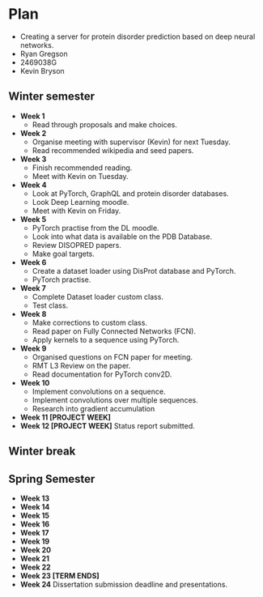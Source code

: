 # Plan

* Creating a server for protein disorder prediction based on deep neural networks.
* Ryan Gregson
* 2469038G
* Kevin Bryson

## Winter semester

* **Week 1**
  - Read through proposals and make choices.
* **Week 2**
  - Organise meeting with supervisor (Kevin) for next Tuesday. 
  - Read recommended wikipedia and seed papers.
* **Week 3**
  - Finish recommended reading. 
  - Meet with Kevin on Tuesday.
* **Week 4**
  - Look at PyTorch, GraphQL and protein disorder databases. 
  - Look Deep Learning moodle.
  - Meet with Kevin on Friday.
* **Week 5**
  - PyTorch practise from the DL moodle. 
  - Look into what data is available on the PDB Database. 
  - Review DISOPRED papers. 
  - Make goal targets. 
* **Week 6**
  - Create a dataset loader using DisProt database and PyTorch.
  - PyTorch practise.
* **Week 7**
  - Complete Dataset loader custom class.
  - Test class.
* **Week 8**
  - Make corrections to custom class.
  - Read paper on Fully Connected Networks (FCN).
  - Apply kernels to a sequence using PyTorch.
* **Week 9**
  - Organised questions on FCN paper for meeting.
  - RMT L3 Review on the paper.
  - Read documentation for PyTorch conv2D.
* **Week 10**
  - Implement convolutions on a sequence.
  - Implement convolutions over multiple sequences.
  - Research into gradient accumulation
* **Week 11 [PROJECT WEEK]**
* **Week 12 [PROJECT WEEK]** Status report submitted.

## Winter break

## Spring Semester

* **Week 13**
* **Week 14**
* **Week 15**
* **Week 16**
* **Week 17**
* **Week 19**
* **Week 20**
* **Week 21**
* **Week 22**
* **Week 23 [TERM ENDS]**
* **Week 24** Dissertation submission deadline and presentations.

